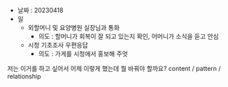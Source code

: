 - 날짜 : 20230418
- 일 
	- 외할머니 및 요양병원 실장님과 통화
		- 의도 : 할머니가 회복이 잘 되고 있는지 확인, 어머니가 소식을 듣고 안심
	- 시청 기초조사 우편응답
		- 의도 : 가게를 시청에서 홍보해 주엇 





저는 이거를 하고 싶어서 어제 이렇게 했는데 뭘 바꿔야 할까요?
content / pattern / relationship
